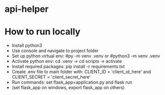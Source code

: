 # api-helper

# How to run locally
- Install python3
- Use console and navigate to project folder
- Set up python virtual env: #py -m venv .venv or #python3 -m venv .venv
- Activate python env: cd .venv -> cd scripts -> activate 
- Install required packages: pip install -r requirements.txt
- Create .env file to main folder with: CLIENT_ID = 'client_id_here' and CLIENT_SECRET = 'client_secret_here'
- Run commands: set flask_app=application.py and flask run
- (set flask_app on windows, export flask_app on others)

